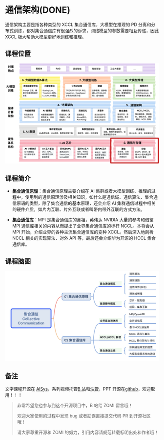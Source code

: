 <!--Copyright © ZOMI 适用于[License](https://github.com/chenzomi12/AIInfra)版权许可-->

# 通信架构(DONE)

通信架构主要是指各种类型的 XCCL 集合通信库，大模型在推理的 PD 分离和分布式训练，都对集合通信库有很强烈的诉求，网络模型的参数需要相互传递，因此 XCCL 极大帮助大模型更好地训练和推理。

## 课程位置

![通信架构](./images/content.png)

## 课程简介

- [**集合通信原理**](./01Communicate/)：集合通信原理主要介绍在 AI 集群或者大模型训练、推理的过程中，使用到的通信原理涉及相关知识，如什么是通信域、通信算法、集合通信原语的类型，除了集合通信的基本原理，还会介绍 AI 集群通信过程中相关的硬件介质，如片内互联、片外互联或者叫带内带外互联的方式方法。

- [**集合通信库**](./02CommLibrary/)：MPI 是集合通信库的鼻祖，英伟达 NVIDIA 大量的参考和借鉴 MPI 通信库相关的内容从而提出了业界集合通信库的标杆 NCCL。本将会从 MPI 开始，介绍业界的各种主流集合通信库的变种 XCCL。然后深入地剖析 NCCL 相关的实现算法、对外 API 等，最后还会介绍华为开源的 HCCL 集合通信库。

## 课程脑图

![脑图](images/architect.png)

## 备注

文字课程开源在 [AISys](https://chenzomi12.github.io/)，系列视频托管[B 站](https://space.bilibili.com/517221395)和[油管](https://www.youtube.com/@ZOMI666/playlists)，PPT 开源在[github](https://github.com/chenzomi12/AIInfra)，欢迎取用！！！

> 非常希望您也参与到这个开源项目中，B 站给 ZOMI 留言哦！
> 
> 欢迎大家使用的过程中发现 bug 或者勘误直接提交代码 PR 到开源社区哦！
> 
> 请大家尊重开源和 ZOMI 的努力，引用内容请规范转载标明出处和作者哦！
